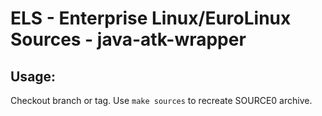 # ELS - Enterprise Linux/EuroLinux Sources - java-atk-wrapper
 
## Usage:
  Checkout branch or tag. Use `make sources` to recreate  SOURCE0 archive.
